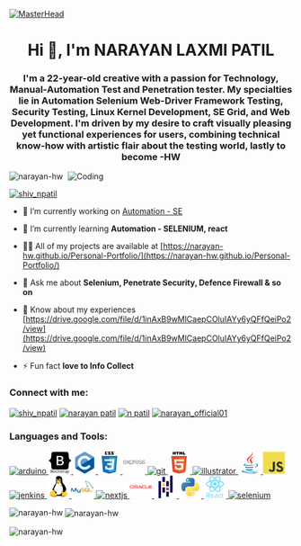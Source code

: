 [![MasterHead](https://techbullion.com/wp-content/uploads/2023/03/Software-Development.webp)](https://narayan-hw.io)
<h1 align="center">Hi 👋, I'm NARAYAN LAXMI PATIL</h1>
<h3 align="center">I'm a 22-year-old creative with a passion for Technology, Manual-Automation Test and Penetration tester. My specialties lie in Automation Selenium Web-Driver Framework Testing, Security Testing, Linux Kernel Development, SE Grid, and Web Development. I'm driven by my desire to craft visually pleasing yet functional experiences for users, combining technical know-how with artistic flair about the testing world, lastly to become -HW</h3>
<img align="right" alt="Coding" width="400" src="file:///C:/Users/DESKTOP/Desktop/code/NarayaN-personal-portfolio/assets/img/intro/n-slim.jpg">

<p align="left"> <img src="https://komarev.com/ghpvc/?username=narayan-hw&label=Profile%20views&color=0e75b6&style=flat" alt="narayan-hw" /> </p>

<p align="left"> <a href="https://twitter.com/shiv_npatil" target="blank"><img src="https://img.shields.io/twitter/follow/shiv_npatil?logo=twitter&style=for-the-badge" alt="shiv_npatil" /></a> </p>

- 🔭 I’m currently working on [Automation - SE](none)

- 🌱 I’m currently learning **Automation - SELENIUM, react**

- 👨‍💻 All of my projects are available at [https://narayan-hw.github.io/Personal-Portfolio/](https://narayan-hw.github.io/Personal-Portfolio/)

- 💬 Ask me about **Selenium, Penetrate Security, Defence Firewall & so on**

- 📄 Know about my experiences [https://drive.google.com/file/d/1inAxB9wMlCaepCOluIAYy6yQFfQeiPo2/view](https://drive.google.com/file/d/1inAxB9wMlCaepCOluIAYy6yQFfQeiPo2/view)

- ⚡ Fun fact **love to Info Collect**

<h3 align="left">Connect with me:</h3>
<p align="left">
<a href="https://twitter.com/shiv_npatil" target="blank"><img align="center" src="https://raw.githubusercontent.com/rahuldkjain/github-profile-readme-generator/master/src/images/icons/Social/twitter.svg" alt="shiv_npatil" height="30" width="40" /></a>
<a href="https://linkedin.com/in/narayan patil" target="blank"><img align="center" src="https://raw.githubusercontent.com/rahuldkjain/github-profile-readme-generator/master/src/images/icons/Social/linked-in-alt.svg" alt="narayan patil" height="30" width="40" /></a>
<a href="https://fb.com/n patil" target="blank"><img align="center" src="https://raw.githubusercontent.com/rahuldkjain/github-profile-readme-generator/master/src/images/icons/Social/facebook.svg" alt="n patil" height="30" width="40" /></a>
<a href="https://instagram.com/narayan_official01" target="blank"><img align="center" src="https://raw.githubusercontent.com/rahuldkjain/github-profile-readme-generator/master/src/images/icons/Social/instagram.svg" alt="narayan_official01" height="30" width="40" /></a>
</p>

<h3 align="left">Languages and Tools:</h3>
<p align="left"> <a href="https://www.arduino.cc/" target="_blank" rel="noreferrer"> <img src="https://cdn.worldvectorlogo.com/logos/arduino-1.svg" alt="arduino" width="40" height="40"/> </a> <a href="https://getbootstrap.com" target="_blank" rel="noreferrer"> <img src="https://raw.githubusercontent.com/devicons/devicon/master/icons/bootstrap/bootstrap-plain-wordmark.svg" alt="bootstrap" width="40" height="40"/> </a> <a href="https://www.cprogramming.com/" target="_blank" rel="noreferrer"> <img src="https://raw.githubusercontent.com/devicons/devicon/master/icons/c/c-original.svg" alt="c" width="40" height="40"/> </a> <a href="https://www.w3schools.com/css/" target="_blank" rel="noreferrer"> <img src="https://raw.githubusercontent.com/devicons/devicon/master/icons/css3/css3-original-wordmark.svg" alt="css3" width="40" height="40"/> </a> <a href="https://expressjs.com" target="_blank" rel="noreferrer"> <img src="https://raw.githubusercontent.com/devicons/devicon/master/icons/express/express-original-wordmark.svg" alt="express" width="40" height="40"/> </a> <a href="https://git-scm.com/" target="_blank" rel="noreferrer"> <img src="https://www.vectorlogo.zone/logos/git-scm/git-scm-icon.svg" alt="git" width="40" height="40"/> </a> <a href="https://www.w3.org/html/" target="_blank" rel="noreferrer"> <img src="https://raw.githubusercontent.com/devicons/devicon/master/icons/html5/html5-original-wordmark.svg" alt="html5" width="40" height="40"/> </a> <a href="https://www.adobe.com/in/products/illustrator.html" target="_blank" rel="noreferrer"> <img src="https://www.vectorlogo.zone/logos/adobe_illustrator/adobe_illustrator-icon.svg" alt="illustrator" width="40" height="40"/> </a> <a href="https://www.java.com" target="_blank" rel="noreferrer"> <img src="https://raw.githubusercontent.com/devicons/devicon/master/icons/java/java-original.svg" alt="java" width="40" height="40"/> </a> <a href="https://developer.mozilla.org/en-US/docs/Web/JavaScript" target="_blank" rel="noreferrer"> <img src="https://raw.githubusercontent.com/devicons/devicon/master/icons/javascript/javascript-original.svg" alt="javascript" width="40" height="40"/> </a> <a href="https://www.jenkins.io" target="_blank" rel="noreferrer"> <img src="https://www.vectorlogo.zone/logos/jenkins/jenkins-icon.svg" alt="jenkins" width="40" height="40"/> </a> <a href="https://www.linux.org/" target="_blank" rel="noreferrer"> <img src="https://raw.githubusercontent.com/devicons/devicon/master/icons/linux/linux-original.svg" alt="linux" width="40" height="40"/> </a> <a href="https://www.mysql.com/" target="_blank" rel="noreferrer"> <img src="https://raw.githubusercontent.com/devicons/devicon/master/icons/mysql/mysql-original-wordmark.svg" alt="mysql" width="40" height="40"/> </a> <a href="https://nextjs.org/" target="_blank" rel="noreferrer"> <img src="https://cdn.worldvectorlogo.com/logos/nextjs-2.svg" alt="nextjs" width="40" height="40"/> </a> <a href="https://www.oracle.com/" target="_blank" rel="noreferrer"> <img src="https://raw.githubusercontent.com/devicons/devicon/master/icons/oracle/oracle-original.svg" alt="oracle" width="40" height="40"/> </a> <a href="https://pandas.pydata.org/" target="_blank" rel="noreferrer"> <img src="https://raw.githubusercontent.com/devicons/devicon/2ae2a900d2f041da66e950e4d48052658d850630/icons/pandas/pandas-original.svg" alt="pandas" width="40" height="40"/> </a> <a href="https://www.python.org" target="_blank" rel="noreferrer"> <img src="https://raw.githubusercontent.com/devicons/devicon/master/icons/python/python-original.svg" alt="python" width="40" height="40"/> </a> <a href="https://reactjs.org/" target="_blank" rel="noreferrer"> <img src="https://raw.githubusercontent.com/devicons/devicon/master/icons/react/react-original-wordmark.svg" alt="react" width="40" height="40"/> </a> <a href="https://www.selenium.dev" target="_blank" rel="noreferrer"> <img src="https://raw.githubusercontent.com/detain/svg-logos/780f25886640cef088af994181646db2f6b1a3f8/svg/selenium-logo.svg" alt="selenium" width="40" height="40"/> </a> </p>

<p><img align="left" src="https://github-readme-stats.vercel.app/api/top-langs?username=narayan-hw&show_icons=true&locale=en&layout=compact" alt="narayan-hw" /></p>

<p>&nbsp;<img align="center" src="https://github-readme-stats.vercel.app/api?username=narayan-hw&show_icons=true&locale=en" alt="narayan-hw" /></p>

<p><img align="center" src="https://github-readme-streak-stats.herokuapp.com/?user=narayan-hw&" alt="narayan-hw" /></p>

